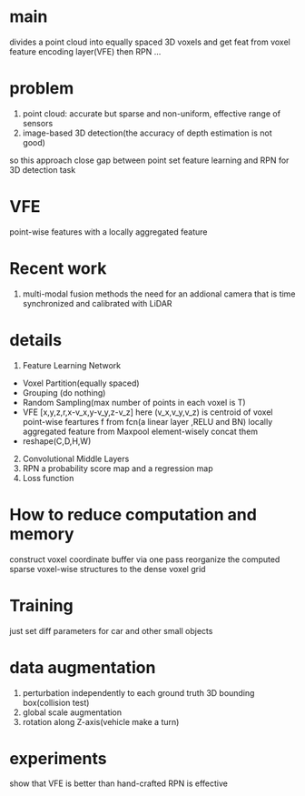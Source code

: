 # main
divides a point cloud into equally spaced 3D voxels 
and get feat from voxel feature encoding layer(VFE)
then RPN ...


# problem
1. point cloud: accurate but sparse and non-uniform,
effective range of sensors
2. image-based 3D detection(the accuracy of depth estimation is not good)

so this approach close gap between point set feature learning
and RPN for 3D detection task


# VFE

point-wise features with a locally aggregated feature


# Recent work
1. multi-modal fusion methods
the need for an addional camera that is time synchronized 
and calibrated with LiDAR

# details
1. Feature Learning Network
- Voxel Partition(equally spaced)
- Grouping (do nothing)
- Random Sampling(max number of points in each voxel is T)
- VFE
[x,y,z,r,x-v_x,y-v_y,z-v_z] here (v_x,v_y,v_z) is centroid of voxel
point-wise feartures f from fcn(a linear layer ,RELU and BN)
locally aggregated feature from Maxpool element-wisely
concat them
- reshape(C,D,H,W)
2. Convolutional Middle Layers
3. RPN
a probability score map and a regression map
4. Loss function

# How to reduce computation and memory
construct voxel coordinate buffer via one pass
reorganize the computed sparse voxel-wise structures to the dense voxel grid

# Training
just set diff parameters for car and other small objects
# data augmentation
1. perturbation independently to each ground truth 3D bounding box(collision test)
2. global scale augmentation
3. rotation along Z-axis(vehicle make a turn)

# experiments
show that VFE is better than hand-crafted
RPN is effective


